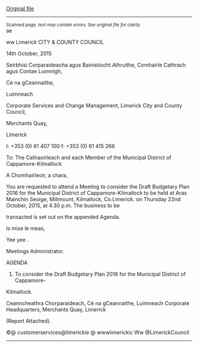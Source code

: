 [Original file](https://www.limerick.ie/sites/default/files/media/documents/2017-06/Agenda%20-%20Draft%20Budgetary%20Plan%202016%20-%20Municipal%20District%20of%20Cappamore-Kilmallock.pdf)

---
*<small>Scanned page, text may contain errors. See original file for clarity</small>*  
ae

ww
Limerick
CITY & COUNTY
COUNCIL

14th October, 2015

Seirbhisi Corparaideacha agus Bainistiocht Athruithe,
Comhairle Cathrach agus Contae Luimnigh,

Cé na gCeannaithe,

Luimneach

Corporate Services and Change Management,
Limerick City and County Council,

Merchants Quay,

Limerick

t: +353 (0) 61 407 100
f: +353 (0) 61 415 266

To: The Cathaoirleach and each Member of the Municipal
District of Cappamore-Kilmallock

A Chomhairleoir, a chara,

You are requested to attend a Meeting to consider the Draft Budgetary Plan 2016 for the
Municipal District of Cappamore-Kilmallock to be held at Aras Mainchin Seoige, Millmount,
Kilmallock, Co.Limerick. on Thursday 22nd October, 2015, at 4.30 p.m. The business to be

transacted is set out on the appended Agenda.

Is mise le meas,

Yee yee .

Meetings Administrator.

AGENDA

1. To consider the Draft Budgetary Plan 2016 for the Municipal District of Cappamore-

Kilmallock.

Ceanncheathra Chorparaideach, Cé na gCeannaithe, Luimneach
Corporate Headquarters, Merchants Quay, Limerick

(Report Attached).

©@ customerservices@limerickie
@ wwwiimerickic
Ww @LimerickCouncil


---
